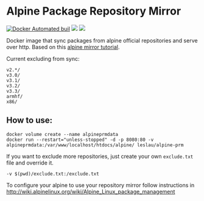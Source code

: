 Alpine Package Repository Mirror
========================================
[![Docker Automated buil](https://img.shields.io/docker/automated/leslau/alpine-prm.svg?maxAge=2592000?style=flat-square)](https://hub.docker.com/r/leslau/alpine-prm/)
[![](https://images.microbadger.com/badges/version/leslau/alpine-prm.svg)](https://microbadger.com/images/leslau/alpine-prm "Get your own version badge on microbadger.com") [![](https://images.microbadger.com/badges/image/leslau/alpine-prm.svg)](https://microbadger.com/images/leslau/alpine-prm "Get your own image badge on microbadger.com")

Docker image that sync packages from alpine official repositories and serve over http. Based on this [alpine mirror tutorial](http://wiki.alpinelinux.org/wiki/How_to_setup_a_Alpine_Linux_mirror).

Current excluding from sync:

```
v2.*/
v3.0/
v3.1/
v3.2/
v3.3/
armhf/
x86/
```

## How to use:

```shell
docker volume create --name alpineprmdata
docker run --restart="unless-stopped" -d -p 8080:80 -v alpineprmdata:/var/www/localhost/htdocs/alpine/ leslau/alpine-prm
```

If you want to exclude more repositories, just create your own `exclude.txt` file and override it.

```
-v $(pwd)/exclude.txt:/exclude.txt
```

To configure your alpine to use your repository mirror follow instructions in http://wiki.alpinelinux.org/wiki/Alpine_Linux_package_management

